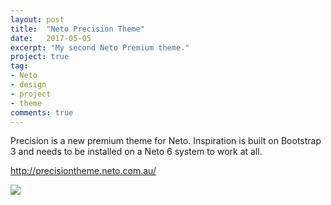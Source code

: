 ```yaml
---
layout: post
title:  "Neto Precision Theme"
date:   2017-05-05
excerpt: "My second Neto Premium theme."
project: true
tag:
- Neto
- design
- project
- theme
comments: true
---
```


Precision is a new premium theme for Neto. Inspiration is built on Bootstrap 3 and needs to be installed on a Neto 6 system to work at all.

http://precisiontheme.neto.com.au/

![](https://assets.netohq.com/cms/themes/theme-precision.jpg?mtime=20171102144336)
